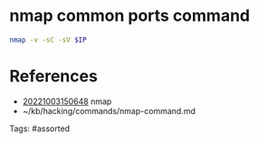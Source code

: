 # nmap common ports command
```bash
nmap -v -sC -sV $IP
```

# References
- [20221003150648](/zet/20221003150648/) nmap
- ~/kb/hacking/commands/nmap-command.md

Tags:
    #assorted

